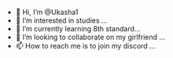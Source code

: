 - 👋 Hi, I’m @Ukasha1
- 👀 I’m interested in studies ...
- 🌱 I’m currently learning 8th standard...
- 💞️ I’m looking to collaborate on my girlfriend ...
- 📫 How to reach me is to join my discord ...
<!---
Ukasha1/Ukasha1 is a ✨ special ✨ repository because its `README.md` (this file) appears on your GitHub profile.
You can click the Preview link to take a look at your changes.
--->
